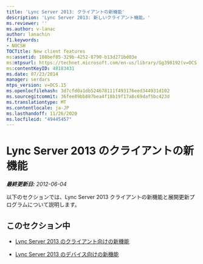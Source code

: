 ```yaml
---
title: 'Lync Server 2013: クライアントの新機能'
description: 'Lync Server 2013: 新しいクライアント機能。'
ms.reviewer: ''
ms.author: v-lanac
author: lanachin
f1.keywords:
- NOCSH
TOCTitle: New client features
ms:assetid: 108bef85-329b-4252-8790-b13d271bd03e
ms:mtpsurl: https://technet.microsoft.com/en-us/library/Gg398192(v=OCS.15)
ms:contentKeyID: 48183431
ms.date: 07/23/2014
manager: serdars
mtps_version: v=OCS.15
ms.openlocfilehash: 3d7cfd0a1db524678111f493176eed344931d102
ms.sourcegitcommit: 36fee89bb887bea4f18b19f17a8c69daf5bc423d
ms.translationtype: MT
ms.contentlocale: ja-JP
ms.lasthandoff: 11/26/2020
ms.locfileid: "49445457"
---
```

# <a name="new-client-features-in-lync-server-2013"></a>Lync Server 2013 のクライアントの新機能

<div data-xmlns="http://www.w3.org/1999/xhtml">

<div class="topic" data-xmlns="http://www.w3.org/1999/xhtml" data-msxsl="urn:schemas-microsoft-com:xslt" data-cs="https://msdn.microsoft.com/">

<div data-asp="https://msdn2.microsoft.com/asp">



</div>

<div id="mainSection">

<div id="mainBody">

<span> </span>

_**最終更新日:** 2012-06-04_

以下のセクションでは、Lync Server 2013 クライアントの新機能と展開更新プログラムについて説明します。

<div>

## <a name="in-this-section"></a>このセクション中

  - [Lync Server 2013 のクライアント向けの新機能](lync-server-2013-what-s-new-for-clients.md)

  - [Lync Server 2013 のデバイス向けの新機能](lync-server-2013-what-s-new-for-devices.md)

</div>

</div>

<span> </span>

</div>

</div>

</div>

